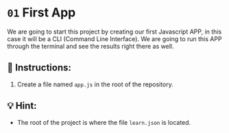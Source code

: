 # `01` First App

We are going to start this project by creating our first Javascript APP, in this case it will be a CLI (Command Line Interface). We are going to run this APP through the terminal and see the results right there as well.

## 📝 Instructions:

1. Create a file named `app.js` in the root of the repository.

## 💡 Hint:

+ The root of the project is where the file `learn.json` is located.